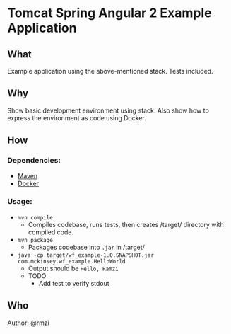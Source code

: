 # Tomcat Spring Angular 2 Example Application

## What

Example application using the above-mentioned stack. Tests included.

## Why

Show basic development environment using stack. Also show how to express the environment as code using Docker.

## How

### Dependencies:
  - [Maven](https://maven.apache.org/download.cgi)
  - [Docker](https://docs.docker.com/engine/getstarted/step_one/)

### Usage:
  - `mvn compile`
    - Compiles codebase, runs tests, then creates /target/ directory with compiled code.
  - `mvn package`
    - Packages codebase into `.jar` in /target/
  - `java -cp target/wf_example-1.0.SNAPSHOT.jar com.mckinsey.wf_example.HelloWorld`
    - Output should be `Hello, Ramzi`
    - TODO:
      - Add test to verify stdout

## Who
Author: @rmzi
